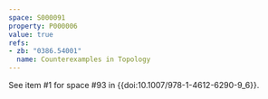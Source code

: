 ```yaml
---
space: S000091
property: P000006
value: true
refs:
- zb: "0386.54001"
  name: Counterexamples in Topology
---
```


See item #1 for space #93 in {{doi:10.1007/978-1-4612-6290-9_6}}.
